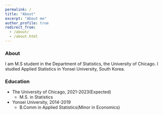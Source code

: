 ```yaml
---
permalink: /
title: "About"
excerpt: "About me"
author_profile: true
redirect_from: 
  - /about/
  - /about.html
---
```


### About
I am M.S student in the Department of Statistics, the University of Chicago. I studied Applied Statistics in Yonsei University, South Korea.


### Education
* The University of Chicago, 2021-2023(Expected)
  * M.S. in Statistics
* Yonsei University, 2014-2019
  * B.Comm in Applied Statistics(Minor in Economics)

